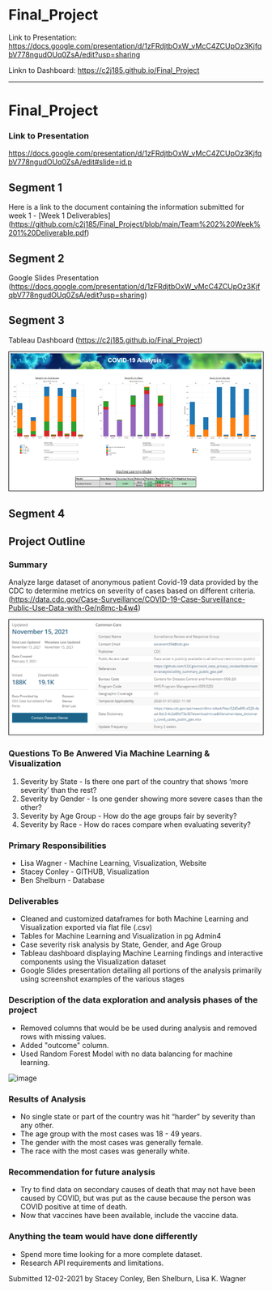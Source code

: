 # Final_Project

Link to Presentation:
https://docs.google.com/presentation/d/1zFRdjtbOxW_vMcC4ZCUpOz3KjfqbV778ngudOUq0ZsA/edit?usp=sharing

Linkn to Dashboard:
https://c2j185.github.io/Final_Project


*******************************************************************************************************

# Final_Project



### Link to Presentation
https://docs.google.com/presentation/d/1zFRdjtbOxW_vMcC4ZCUpOz3KjfqbV778ngudOUq0ZsA/edit#slide=id.p


## Segment 1
Here is a link to the document containing the information submitted for week 1 - [Week 1 Deliverables] (https://github.com/c2j185/Final_Project/blob/main/Team%202%20Week%201%20Deliverable.pdf)


## Segment 2
Google Slides Presentation
(https://docs.google.com/presentation/d/1zFRdjtbOxW_vMcC4ZCUpOz3KjfqbV778ngudOUq0ZsA/edit?usp=sharing)


## Segment 3
Tableau Dashboard
(https://c2j185.github.io/Final_Project)

![Dashboard_Image_for_README.png](https://github.com/c2j185/Final_Project/blob/main/static/images/Dashboard_Image_for_README.png)


## Segment 4

## Project Outline
### Summary 
Analyze large dataset of anonymous patient Covid-19 data provided by the CDC to determine metrics on severity of cases based on different criteria.
(https://data.cdc.gov/Case-Surveillance/COVID-19-Case-Surveillance-Public-Use-Data-with-Ge/n8mc-b4w4)

![Data_Source_for_README.png](https://github.com/c2j185/Final_Project/blob/main/static/images/Data_Source_for_README.png)

### Questions To Be Anwered Via Machine Learning & Visualization
1) Severity by State - Is there one part of the country that shows ‘more severity’ than the rest?
2) Severity by Gender - Is one gender showing more severe cases than the other?
3) Severity by Age Group - How do the age groups fair by severity?
4) Severity by Race - How do races compare when evaluating severity?

### Primary Responsibilities
- Lisa Wagner - Machine Learning, Visualization, Website
- Stacey Conley - GITHUB, Visualization
- Ben Shelburn - Database

### Deliverables
- Cleaned and customized dataframes for both Machine Learning and Visualization exported via flat file (.csv)
- Tables for Machine Learning and Visualization in pg Admin4
- Case severity risk analysis by State, Gender, and Age Group
- Tableau dashboard displaying Machine Learning findings and interactive components using the Visualization dataset
- Google Slides presentation detailing all portions of the analysis primarily using screenshot examples of the various stages

### Description of the data exploration and analysis phases of the project
- Removed columns that would be be used during analysis and removed rows with missing values.
- Added "outcome" column.
- Used Random Forest Model with no data balancing for machine learning.

![image](https://user-images.githubusercontent.com/86030200/144409098-3b087f4a-9536-4b19-abc5-9b99b8498746.png)

### Results of Analysis
- No single state or part of the country was hit “harder” by severity than any other.
- The age group with the most cases was 18 - 49 years.
- The gender with the most cases was generally female.
- The race with the most cases was generally white.

### Recommendation for future analysis
- Try to find data on secondary causes of death that may not have been caused by COVID, but was put as the cause because the person was COVID positive at time of death.
- Now that vaccines have been available, include the vaccine data.

### Anything the team would have done differently
- Spend more time looking for a more complete dataset.
- Research API requirements and limitations.


Submitted 12-02-2021 by Stacey Conley, Ben Shelburn, Lisa K. Wagner
